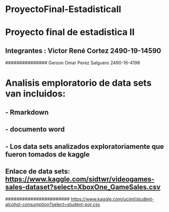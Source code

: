 # ProyectoFinal-EstadisticaII
# Proyecto final de estadistica II
## Integrantes : Victor René Cortez  2490-19-14590  
###############  Gerson Omar Perez Salguero  2490-16-4198
# Analisis emploratorio de data sets van incluidos:
## - Rmarkdown
## - documento word 
## - Los data sets analizados exploratoriamente que fueron tomados de kaggle
## Enlace de data sets: https://www.kaggle.com/sidtwr/videogames-sales-dataset?select=XboxOne_GameSales.csv
####################### https://www.kaggle.com/uciml/student-alcohol-consumption?select=student-por.csv



